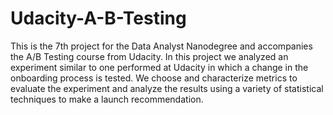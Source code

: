 # Udacity-A-B-Testing
This is the 7th project for the Data Analyst Nanodegree and accompanies the A/B Testing course from Udacity. In this project
we analyzed an experiment similar to one performed at Udacity in which a change in the onboarding process is tested. We choose
and characterize metrics to evaluate the experiment and analyze the results using a variety of statistical techniques to make a
launch recommendation.

